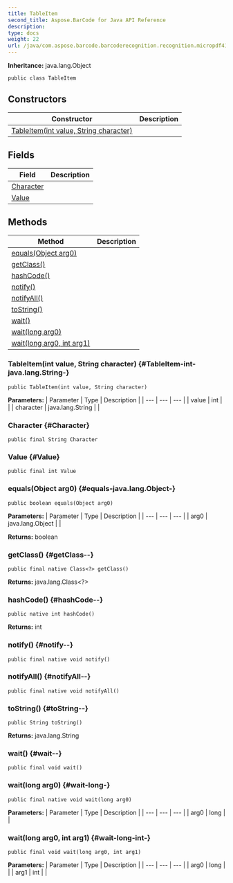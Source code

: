 ```yaml
---
title: TableItem
second_title: Aspose.BarCode for Java API Reference
description: 
type: docs
weight: 22
url: /java/com.aspose.barcode.barcoderecognition.recognition.micropdf417.decoding/tableitem/
---
```

**Inheritance:**
java.lang.Object
```
public class TableItem
```
## Constructors

| Constructor | Description |
| --- | --- |
| [TableItem(int value, String character)](#TableItem-int-java.lang.String-) |  |
## Fields

| Field | Description |
| --- | --- |
| [Character](#Character) |  |
| [Value](#Value) |  |
## Methods

| Method | Description |
| --- | --- |
| [equals(Object arg0)](#equals-java.lang.Object-) |  |
| [getClass()](#getClass--) |  |
| [hashCode()](#hashCode--) |  |
| [notify()](#notify--) |  |
| [notifyAll()](#notifyAll--) |  |
| [toString()](#toString--) |  |
| [wait()](#wait--) |  |
| [wait(long arg0)](#wait-long-) |  |
| [wait(long arg0, int arg1)](#wait-long-int-) |  |
### TableItem(int value, String character) {#TableItem-int-java.lang.String-}
```
public TableItem(int value, String character)
```


**Parameters:**
| Parameter | Type | Description |
| --- | --- | --- |
| value | int |  |
| character | java.lang.String |  |

### Character {#Character}
```
public final String Character
```


### Value {#Value}
```
public final int Value
```


### equals(Object arg0) {#equals-java.lang.Object-}
```
public boolean equals(Object arg0)
```




**Parameters:**
| Parameter | Type | Description |
| --- | --- | --- |
| arg0 | java.lang.Object |  |

**Returns:**
boolean
### getClass() {#getClass--}
```
public final native Class<?> getClass()
```




**Returns:**
java.lang.Class<?>
### hashCode() {#hashCode--}
```
public native int hashCode()
```




**Returns:**
int
### notify() {#notify--}
```
public final native void notify()
```




### notifyAll() {#notifyAll--}
```
public final native void notifyAll()
```




### toString() {#toString--}
```
public String toString()
```




**Returns:**
java.lang.String
### wait() {#wait--}
```
public final void wait()
```




### wait(long arg0) {#wait-long-}
```
public final native void wait(long arg0)
```




**Parameters:**
| Parameter | Type | Description |
| --- | --- | --- |
| arg0 | long |  |

### wait(long arg0, int arg1) {#wait-long-int-}
```
public final void wait(long arg0, int arg1)
```




**Parameters:**
| Parameter | Type | Description |
| --- | --- | --- |
| arg0 | long |  |
| arg1 | int |  |

